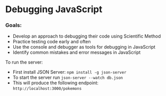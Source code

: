 # Debugging JavaScript

### Goals:

- Develop an approach to debugging their code using Scientific Method
- Practice testing code early and often
- Use the console and debugger as tools for debugging in JavaScript
- Identify common mistakes and error messages in JavaScript 

To run the server:
- First install JSON Server: `npm install -g json-server`
- To start the server run `json-server --watch db.json`
- This will produce the following endpoint: `http://localhost:3000/pokemons`
